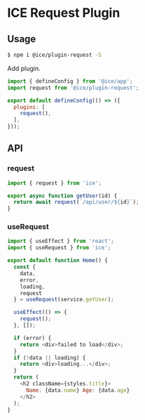 # ICE Request Plugin

## Usage

```bash
$ npm i @ice/plugin-request -S
```

Add plugin.

```js title="ice.config.mts"
import { defineConfig } from '@ice/app';
import request from '@ice/plugin-request';

export default defineConfig(() => ({
  plugins: [
    request(),
  ],
}));
```

## API

### request

```js title="service.ts"
import { request } from 'ice';

export async function getUser(id) {
  return await request(`/api/user/${id}`);
}
```

### useRequest

```js title="home.tsx"
import { useEffect } from 'react';
import { useRequest } from 'ice';

export default function Home() {
  const {
    data,
    error,
    loading,
    request
  } = useRequest(service.getUser);

  useEffect(() => {
    request();
  }, []);

  if (error) {
    return <div>failed to load</div>;
  }
  if (!data || loading) {
    return <div>loading...</div>;
  }
  return (
    <h2 className={styles.title}>
      Name: {data.name} Age: {data.age}
    </h2>
  );
}
```
